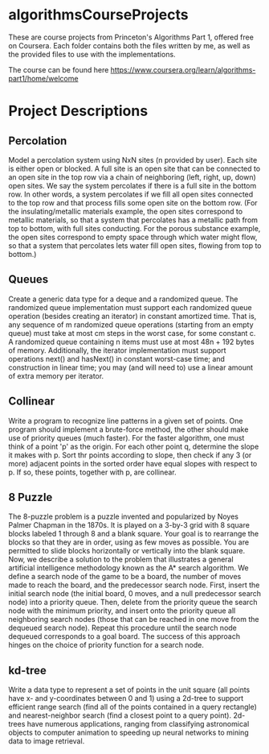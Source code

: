 # algorithmsCourseProjects

These are course projects from Princeton's Algorithms Part 1, offered free on Coursera. Each folder contains both the files written by me, as well as the provided files to use with the implementations.

The course can be found here https://www.coursera.org/learn/algorithms-part1/home/welcome 

# Project Descriptions

## Percolation
Model a percolation system using NxN sites (n provided by user). Each site is either open or blocked. A full site is an open site that can be connected to an open site in the top row via a chain of neighboring (left, right, up, down) open sites. We say the system percolates if there is a full site in the bottom row. In other words, a system percolates if we fill all open sites connected to the top row and that process fills some open site on the bottom row. (For the insulating/metallic materials example, the open sites correspond to metallic materials, so that a system that percolates has a metallic path from top to bottom, with full sites conducting. For the porous substance example, the open sites correspond to empty space through which water might flow, so that a system that percolates lets water fill open sites, flowing from top to bottom.)

## Queues
Create a generic data type for a deque and a randomized queue. The randomized queue implementation must support each randomized queue operation (besides creating an iterator) in constant amortized time. That is, any sequence of m randomized queue operations (starting from an empty queue) must take at most cm steps in the worst case, for some constant c. A randomized queue containing n items must use at most 48n + 192 bytes of memory. Additionally, the iterator implementation must support operations next() and hasNext() in constant worst-case time; and construction in linear time; you may (and will need to) use a linear amount of extra memory per iterator.

## Collinear
Write a program to recognize line patterns in a given set of points. One program should implement a brute-force method, the other should make use of priority queues (much faster). For the faster algorithm, one must think of a point 'p' as the origin. For each other point q, determine the slope it makes with p. Sort thr points according to slope, then check if any 3 (or more) adjacent points in the sorted order have equal slopes with respect to p. If so, these points, together with p, are collinear.

## 8 Puzzle
The 8-puzzle problem is a puzzle invented and popularized by Noyes Palmer Chapman in the 1870s. It is played on a 3-by-3 grid with 8 square blocks labeled 1 through 8 and a blank square. Your goal is to rearrange the blocks so that they are in order, using as few moves as possible. You are permitted to slide blocks horizontally or vertically into the blank square. 
Now, we describe a solution to the problem that illustrates a general artificial intelligence methodology known as the A* search algorithm. We define a search node of the game to be a board, the number of moves made to reach the board, and the predecessor search node. First, insert the initial search node (the initial board, 0 moves, and a null predecessor search node) into a priority queue. Then, delete from the priority queue the search node with the minimum priority, and insert onto the priority queue all neighboring search nodes (those that can be reached in one move from the dequeued search node). Repeat this procedure until the search node dequeued corresponds to a goal board. The success of this approach hinges on the choice of priority function for a search node.

## kd-tree
Write a data type to represent a set of points in the unit square (all points have x- and y-coordinates between 0 and 1) using a 2d-tree to support efficient range search (find all of the points contained in a query rectangle) and nearest-neighbor search (find a closest point to a query point). 2d-trees have numerous applications, ranging from classifying astronomical objects to computer animation to speeding up neural networks to mining data to image retrieval.

